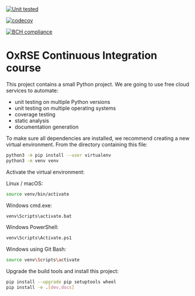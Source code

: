 [![Unit tested](https://github.com/FusionLocus/ci-course/actions/workflows/unit-tests.yml/badge.svg)](https://github.com/FusionLocus/ci-course/actions/workflows/unit-tests.yml)

[![codecov](https://codecov.io/gh/FusionLocus/ci-course/branch/main/graph/badge.svg?token=YPM0WY81P7)](https://codecov.io/gh/FusionLocus/ci-course)

[![BCH compliance](https://bettercodehub.com/edge/badge/FusionLocus/ci-course?branch=main)](https://bettercodehub.com/)

# OxRSE Continuous Integration course

This project contains a small Python project. We are going to use free cloud services to automate:

- unit testing on multiple Python versions
- unit testing on multiple operating systems
- coverage testing
- static analysis
- documentation generation

To make sure all dependencies are installed, we recommend creating a new virtual environment.
From the directory containing this file:

```bash
python3 -m pip install --user virtualenv
python3 -m venv venv
```

Activate the virtual environment:

Linux / macOS:
```bash
source venv/bin/activate
```

Windows cmd.exe:
```bash
venv\Scripts\activate.bat
```

Windows PowerShell:
```bash
venv\Scripts\Activate.ps1
```

Windows using Git Bash:
```bash
source venv\Scripts\activate
```

Upgrade the build tools and install this project:

```bash
pip install --upgrade pip setuptools wheel
pip install -e .[dev,docs]
```

